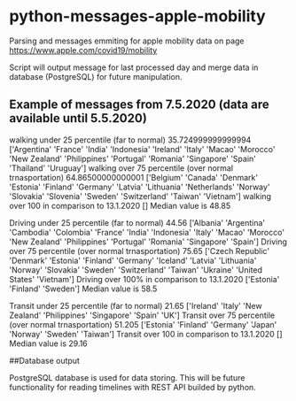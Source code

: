 # python-messages-apple-mobility
Parsing and messages emmiting for apple mobility data on page https://www.apple.com/covid19/mobility

Script will output message for last processed day and merge data in database (PostgreSQL) for future manipulation.

## Example of messages from 7.5.2020 (data are available until 5.5.2020)

walking under 25 percentile (far to normal) 35.724999999999994
['Argentina' 'France' 'India' 'Indonesia' 'Ireland' 'Italy' 'Macao'
 'Morocco' 'New Zealand' 'Philippines' 'Portugal' 'Romania' 'Singapore'
 'Spain' 'Thailand' 'Uruguay']
walking over 75 percentile (over normal trnasportation) 64.86500000000001
['Belgium' 'Canada' 'Denmark' 'Estonia' 'Finland' 'Germany' 'Latvia'
 'Lithuania' 'Netherlands' 'Norway' 'Slovakia' 'Slovenia' 'Sweden'
 'Switzerland' 'Taiwan' 'Vietnam']
walking over 100 in comparison to 13.1.2020
[]
Median value is 48.85

Driving under 25 percentile (far to normal) 44.56
['Albania' 'Argentina' 'Cambodia' 'Colombia' 'France' 'India' 'Indonesia'
 'Italy' 'Macao' 'Morocco' 'New Zealand' 'Philippines' 'Portugal'
 'Romania' 'Singapore' 'Spain']
Driving over 75 percentile (over normal trnasportation)  75.65
['Czech Republic' 'Denmark' 'Estonia' 'Finland' 'Germany' 'Iceland'
 'Latvia' 'Lithuania' 'Norway' 'Slovakia' 'Sweden' 'Switzerland' 'Taiwan'
 'Ukraine' 'United States' 'Vietnam']
Driving over 100% in comparison to 13.1.2020
['Estonia' 'Finland' 'Sweden']
Median value is 58.5

Transit under 25 percentile (far to normal) 21.65
['Ireland' 'Italy' 'New Zealand' 'Philippines' 'Singapore' 'Spain' 'UK']
Transit over 75 percentile (over normal trnasportation)  51.205
['Estonia' 'Finland' 'Germany' 'Japan' 'Norway' 'Sweden' 'Taiwan']
Transit over 100 in comparison to 13.1.2020
[]
Median value is 29.16

##Database output

PostgreSQL database is used for data storing. This will be future functionality for reading timelines with REST API builded by python.
